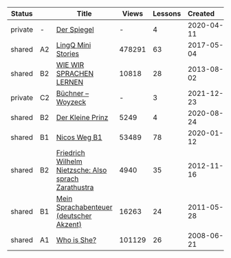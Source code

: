 |Status| |Title|Views|Lessons|Created&nbsp;&nbsp;&nbsp;&nbsp;&nbsp;&nbsp;|Updated&nbsp;&nbsp;&nbsp;&nbsp;&nbsp;&nbsp;|
|-|-|-|-|-|-|-|
|private|-|[Der Spiegel](https://www.lingq.com/en/learn/de/web/library/course/600154)|-|4|2020-04-11|2024-04-02
|shared|A2|[LingQ Mini Stories](https://www.lingq.com/en/learn/de/web/library/course/276522)|478291|63|2017-05-04|2023-09-07
|shared|B2|[WIE WIR SPRACHEN LERNEN](https://www.lingq.com/en/learn/de/web/library/course/120846)|10818|28|2013-08-02|2022-05-01
|private|C2|[Büchner – Woyzeck](https://www.lingq.com/en/learn/de/web/library/course/985208)|-|3|2021-12-23|2021-12-23
|shared|B2|[Der Kleine Prinz](https://www.lingq.com/en/learn/de/web/library/course/683925)|5249|4|2020-08-24|2020-09-30
|shared|B1|[Nicos Weg B1](https://www.lingq.com/en/learn/de/web/library/course/553021)|53489|78|2020-01-12|2020-05-25
|shared|B2|[Friedrich Wilhelm Nietzsche: Also sprach Zarathustra](https://www.lingq.com/en/learn/de/web/library/course/93786)|4940|35|2012-11-16|2013-01-27
|shared|B1|[Mein Sprachabenteuer (deutscher Akzent)](https://www.lingq.com/en/learn/de/web/library/course/58637)|16263|24|2011-05-28|2011-10-10
|shared|A1|[Who is She?](https://www.lingq.com/en/learn/de/web/library/course/29015)|101129|26|2008-06-21|2008-06-21
